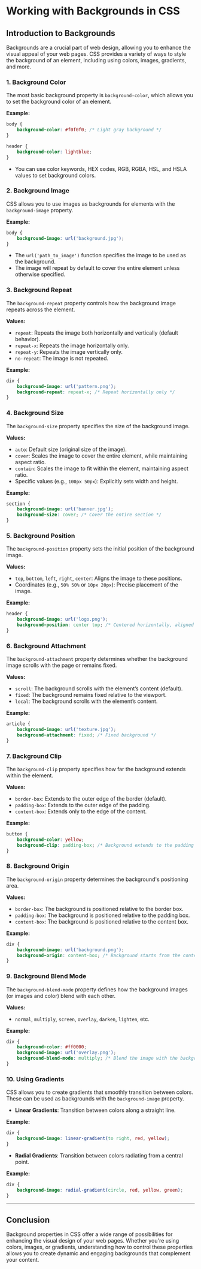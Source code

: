 # Working with Backgrounds in CSS

## Introduction to Backgrounds

Backgrounds are a crucial part of web design, allowing you to enhance the visual appeal of your web pages. CSS provides a variety of ways to style the background of an element, including using colors, images, gradients, and more.

### 1. **Background Color**

The most basic background property is `background-color`, which allows you to set the background color of an element.

**Example:**

```css
body {
    background-color: #f0f0f0; /* Light gray background */
}

header {
    background-color: lightblue;
}
```

- You can use color keywords, HEX codes, RGB, RGBA, HSL, and HSLA values to set background colors.

### 2. **Background Image**

CSS allows you to use images as backgrounds for elements with the `background-image` property.

**Example:**

```css
body {
    background-image: url('background.jpg');
}
```

- The `url('path_to_image')` function specifies the image to be used as the background.
- The image will repeat by default to cover the entire element unless otherwise specified.

### 3. **Background Repeat**

The `background-repeat` property controls how the background image repeats across the element.

**Values:**
- `repeat`: Repeats the image both horizontally and vertically (default behavior).
- `repeat-x`: Repeats the image horizontally only.
- `repeat-y`: Repeats the image vertically only.
- `no-repeat`: The image is not repeated.

**Example:**

```css
div {
    background-image: url('pattern.png');
    background-repeat: repeat-x; /* Repeat horizontally only */
}
```

### 4. **Background Size**

The `background-size` property specifies the size of the background image.

**Values:**
- `auto`: Default size (original size of the image).
- `cover`: Scales the image to cover the entire element, while maintaining aspect ratio.
- `contain`: Scales the image to fit within the element, maintaining aspect ratio.
- Specific values (e.g., `100px 50px`): Explicitly sets width and height.

**Example:**

```css
section {
    background-image: url('banner.jpg');
    background-size: cover; /* Cover the entire section */
}
```

### 5. **Background Position**

The `background-position` property sets the initial position of the background image.

**Values:**
- `top`, `bottom`, `left`, `right`, `center`: Aligns the image to these positions.
- Coordinates (e.g., `50% 50%` or `10px 20px`): Precise placement of the image.

**Example:**

```css
header {
    background-image: url('logo.png');
    background-position: center top; /* Centered horizontally, aligned to the top */
}
```

### 6. **Background Attachment**

The `background-attachment` property determines whether the background image scrolls with the page or remains fixed.

**Values:**
- `scroll`: The background scrolls with the element’s content (default).
- `fixed`: The background remains fixed relative to the viewport.
- `local`: The background scrolls with the element’s content.

**Example:**

```css
article {
    background-image: url('texture.jpg');
    background-attachment: fixed; /* Fixed background */
}
```

### 7. **Background Clip**

The `background-clip` property specifies how far the background extends within the element.

**Values:**
- `border-box`: Extends to the outer edge of the border (default).
- `padding-box`: Extends to the outer edge of the padding.
- `content-box`: Extends only to the edge of the content.

**Example:**

```css
button {
    background-color: yellow;
    background-clip: padding-box; /* Background extends to the padding area */
}
```

### 8. **Background Origin**

The `background-origin` property determines the background's positioning area.

**Values:**
- `border-box`: The background is positioned relative to the border box.
- `padding-box`: The background is positioned relative to the padding box.
- `content-box`: The background is positioned relative to the content box.

**Example:**

```css
div {
    background-image: url('background.png');
    background-origin: content-box; /* Background starts from the content box */
}
```

### 9. **Background Blend Mode**

The `background-blend-mode` property defines how the background images (or images and color) blend with each other.

**Values:**
- `normal`, `multiply`, `screen`, `overlay`, `darken`, `lighten`, etc.

**Example:**

```css
div {
    background-color: #ff0000;
    background-image: url('overlay.png');
    background-blend-mode: multiply; /* Blend the image with the background color */
}
```

### 10. **Using Gradients**

CSS allows you to create gradients that smoothly transition between colors. These can be used as backgrounds with the `background-image` property.

- **Linear Gradients**: Transition between colors along a straight line.

**Example:**

```css
div {
    background-image: linear-gradient(to right, red, yellow);
}
```

- **Radial Gradients**: Transition between colors radiating from a central point.

**Example:**

```css
div {
    background-image: radial-gradient(circle, red, yellow, green);
}
```

---

## Conclusion

Background properties in CSS offer a wide range of possibilities for enhancing the visual design of your web pages. Whether you're using colors, images, or gradients, understanding how to control these properties allows you to create dynamic and engaging backgrounds that complement your content.
